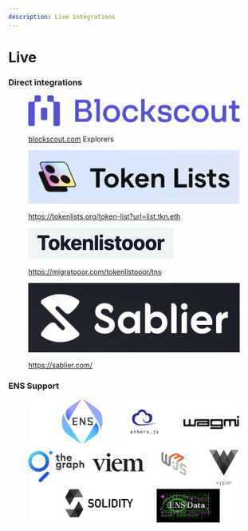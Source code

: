 ```yaml
---
description: Live integrations
---
```


# Live

### Direct integrations&#x20;



<figure><img src="../.gitbook/assets/Color_BS_logo_hor.png" alt="" width="563"><figcaption><p><a href="https://www.blockscout.com/">blockscout.com</a> Explorers</p></figcaption></figure>

<figure><img src="../.gitbook/assets/Screenshot 2023-11-19 at 1.46.11 AM.png" alt=""><figcaption><p><a href="https://tokenlists.org/token-list?url=list.tkn.eth">https://tokenlists.org/token-list?url=list.tkn.eth</a></p></figcaption></figure>

<figure><img src="../.gitbook/assets/Screenshot 2023-11-19 at 1.51.13 AM.png" alt=""><figcaption><p><a href="https://migratooor.com/tokenlistooor/tns">https://migratooor.com/tokenlistooor/tns</a></p></figcaption></figure>

<figure><picture><source srcset="../.gitbook/assets/logo-wide-gradient-white.png" media="(prefers-color-scheme: dark)"><img src="../.gitbook/assets/Screenshot 2023-11-19 at 2.18.03 AM.png" alt=""></picture><figcaption><p><a href="https://sablier.com/">https://sablier.com/</a></p></figcaption></figure>

### ENS Support

<figure><img src="../.gitbook/assets/Screenshot 2023-11-19 at 2.00.36 AM.png" alt=""><figcaption></figcaption></figure>
